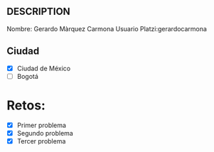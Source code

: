 ## DESCRIPTION

Nombre: Gerardo Màrquez Carmona
Usuario Platzi:gerardocarmona

## Ciudad
- [x] Ciudad de México
- [ ] Bogotá

# Retos:
  - [x] Primer problema
  - [x] Segundo problema
  - [x] Tercer problema
